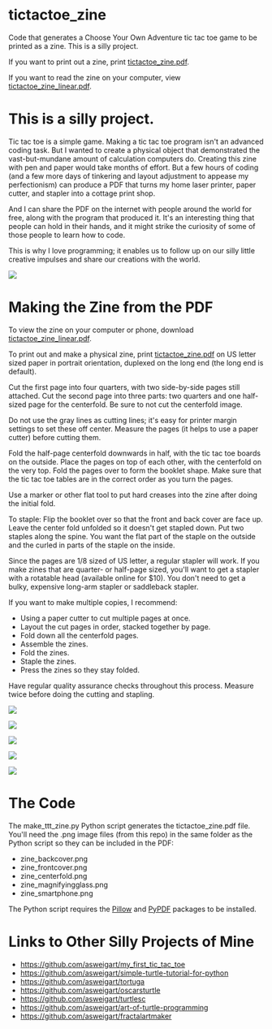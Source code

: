 # tictactoe_zine
Code that generates a Choose Your Own Adventure tic tac toe game to be printed as a zine. This is a silly project.

If you want to print out a zine, print [tictactoe_zine.pdf](tictactoe_zine.pdf).

If you want to read the zine on your computer, view [tictactoe_zine_linear.pdf](tictactoe_zine_linear.pdf).

# This is a silly project.

Tic tac toe is a simple game. Making a tic tac toe program isn't an advanced coding task. But I wanted to create a physical object that demonstrated the vast-but-mundane amount of calculation computers do. Creating this zine with pen and paper would take months of effort. But a few hours of coding (and a few more days of tinkering and layout adjustment to appease my perfectionism) can produce a PDF that turns my home laser printer, paper cutter, and stapler into a cottage print shop.

And I can share the PDF on the internet with people around the world for free, along with the program that produced it. It's an interesting thing that people can hold in their hands, and it might strike the curiosity of some of those people to learn how to code.

This is why I love programming; it enables us to follow up on our silly little creative impulses and share our creations with the world.

[<img src="making-of-6.webp" />](making-of-6.webp)

# Making the Zine from the PDF

To view the zine on your computer or phone, download [tictactoe_zine_linear.pdf](tictactoe_zine_linear.pdf).

To print out and make a physical zine, print [tictactoe_zine.pdf](tictactoe_zine.pdf) on US letter sized paper in portrait orientation, duplexed on the long end (the long end is default).

Cut the first page into four quarters, with two side-by-side pages still attached. Cut the second page into three parts: two quarters and one half-sized page for the centerfold. Be sure to not cut the centerfold image.

Do not use the gray lines as cutting lines; it's easy for printer margin settings to set these off center. Measure the pages (it helps to use a paper cutter) before cutting them.

Fold the half-page centerfold downwards in half, with the tic tac toe boards on the outside. Place the pages on top of each other, with the centerfold on the very top. Fold the pages over to form the booklet shape. Make sure that the tic tac toe tables are in the correct order as you turn the pages.

Use a marker or other flat tool to put hard creases into the zine after doing the initial fold.

To staple: Flip the booklet over so that the front and back cover are face up. Leave the center fold unfolded so it doesn't get stapled down. Put two staples along the spine. You want the flat part of the staple on the outside and the curled in parts of the staple on the inside.

Since the pages are 1/8 sized of US letter, a regular stapler will work. If you make zines that are quarter- or half-page sized, you'll want to get a stapler with a rotatable head (available online for $10). You don't need to get a bulky, expensive long-arm stapler or saddleback stapler.

If you want to make multiple copies, I recommend:

* Using a paper cutter to cut multiple pages at once.
* Layout the cut pages in order, stacked together by page.
* Fold down all the centerfold pages.
* Assemble the zines.
* Fold the zines.
* Staple the zines.
* Press the zines so they stay folded.

Have regular quality assurance checks throughout this process. Measure twice before doing the cutting and stapling.

[<img src="making-of-1.webp" />](making-of-1.webp)

[<img src="making-of-2.webp" />](making-of-2.webp)

[<img src="making-of-3.webp" />](making-of-3.webp)

[<img src="making-of-4.webp" />](making-of-4.webp)

[<img src="making-of-5.webp" />](making-of-5.webp)

# The Code

The make_ttt_zine.py Python script generates the tictactoe_zine.pdf file. You'll need the .png image files (from this repo) in the same folder as the Python script so they can be included in the PDF:

* zine_backcover.png
* zine_frontcover.png
* zine_centerfold.png
* zine_magnifyingglass.png
* zine_smartphone.png

The Python script requires the [Pillow](https://pypi.org/project/pillow/) and [PyPDF](https://pypi.org/project/pypdf/) packages to be installed.


# Links to Other Silly Projects of Mine


* https://github.com/asweigart/my_first_tic_tac_toe
* https://github.com/asweigart/simple-turtle-tutorial-for-python
* https://github.com/asweigart/tortuga
* https://github.com/asweigart/oscarsturtle
* https://github.com/asweigart/turtlesc
* https://github.com/asweigart/art-of-turtle-programming
* https://github.com/asweigart/fractalartmaker

